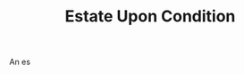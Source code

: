 ---
title: Estate Upon Condition
letter: E
permalink: "/definitions/bld-estate-upon-condition.html"
body: An es
published_at: '2018-07-07'
source: Black's Law Dictionary 2nd Ed (1910)
layout: post
---
